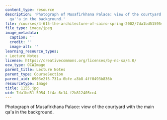 ```yaml
---
content_type: resource
description: 'Photograph of Musafirkhana Palace: view of the courtyard with the main
  qa''a in the background.'
file: /courses/4-615-the-architecture-of-cairo-spring-2002/7da1bd5159541f4a6c14f2b812405cc4_1155.jpg
file_type: image/jpeg
image_metadata:
  caption: ''
  credit: ''
  image-alt: ''
learning_resource_types:
- Lecture Notes
license: https://creativecommons.org/licenses/by-nc-sa/4.0/
ocw_type: OCWImage
parent_title: Lecture Notes
parent_type: CourseSection
parent_uid: 6903e2f5-731a-0bfe-a3b8-4ff0493b836b
resourcetype: Image
title: 1155.jpg
uid: 7da1bd51-5954-1f4a-6c14-f2b812405cc4
---
```

Photograph of Musafirkhana Palace: view of the courtyard with the main qa'a in the background.